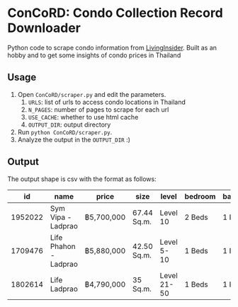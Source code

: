 # ConCoRD: Condo Collection Record Downloader
Python code to scrape condo information from [LivingInsider](https://www.livinginsider.com/). Built as an hobby and to get some insights of condo prices in Thailand
## Usage
1. Open `ConCoRD/scraper.py` and edit the parameters.
   1. `URLS`: list of urls to access condo locations in Thailand
   2. `N_PAGES`: number of pages to scrape for each url
   3. `USE_CACHE`: whether to use html cache
   4. `OUTPUT_DIR`: output directory
2. Run `python ConCoRD/scraper.py`.
3. Analyze the output in the `OUTPUT_DIR` :)
## Output
The output shape is csv with the format as follows:

| id      | name                  | price      | size        | level       | bedroom | bathroom | url  | last_edit | source         | datadate |
| ------- | --------------------- | ---------- | ----------- | ----------- | ------- | -------- | ---- | --------- | -------------- | -------- |
| 1952022 | Sym Vipa - Ladprao    | ฿5,700,000 | 67.44 Sq.m. | Level 10    | 2 Beds  | 1 Bath   | url1 | 20240212  | living_insider | 20240218 |
| 1709476 | Life Phahon - Ladprao | ฿5,880,000 | 42.50 Sq.m. | Level 5-10  | 1 Beds  | 1 Bath   | url2 | 20240218  | living_insider | 20240218 |
| 1802614 | Life Ladprao          | ฿4,790,000 | 35 Sq.m.    | Level 21-50 | 1 Beds  | 1 Bath   | url3 | 20240217  | living_insider | 20240218 |
